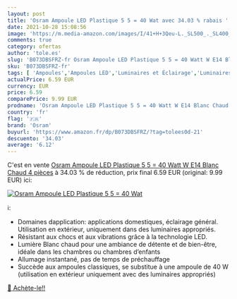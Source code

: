 ```yaml
---
layout: post
title: 'Osram Ampoule LED Plastique 5 5 = 40 Wat avec 34.03 % rabais '
date: 2021-10-28 15:08:56
image: 'https://m.media-amazon.com/images/I/41+H+3Qeu-L._SL500_._SL400_.jpg'
comments: true
category: ofertas
author: 'tole.es'
slug: 'B073DBSFRZ-fr Osram Ampoule LED Plastique 5 5 = 40 Watt W E14 Blanc...'
sku: 'B073DBSFRZ-fr'
tags: [ 'Ampoules','Ampoules LED','Luminaires et Éclairage','Luminaires et éclairage','osram', ]
actualPrice: 6.59 EUR
currency: EUR
price: 6.59
comparePrice: 9.99 EUR
prodname: 'Osram Ampoule LED Plastique 5 5 = 40 Watt W E14 Blanc Chaud  4 pièces'
country: 'fr'
flag: '🇫🇷'
brand: 'Osram'
buyurl: 'https://www.amazon.fr/dp/B073DBSFRZ/?tag=tolees0d-21'
descuento: '34.03'
average: '6.12'
---
```


C'est en vente [Osram Ampoule LED Plastique 5 5 = 40 Watt W E14 Blanc Chaud  4 pièces](https://www.amazon.fr/dp/B073DBSFRZ/?tag=tolees0d-21)  à  34.03 % de réduction, prix final  6.59 EUR (original: 9.99 EUR) ici:

[![Osram Ampoule LED Plastique 5 5 = 40 Wat](https://m.media-amazon.com/images/I/41+H+3Qeu-L._SL500_._SL400_.jpg)](https://www.amazon.fr/dp/B073DBSFRZ/?tag=tolees0d-21)

ℹ️:

- Domaines dapplication: applications domestiques, éclairage général. Utilisation en extérieur, uniquement dans des luminaires appropriés.
- Résistant aux chocs et aux vibrations grâce à la technologie LED.
- Lumière Blanc chaud pour une ambiance de détente et de bien-être, idéale dans les chambres ou chambres d’enfants
- Allumage instantané, pas de temps de préchauffage
- Succède aux ampoules classiques, se substitue à une ampoule de 40 W (utilisation en extérieur uniquement avec des luminaires appropriés)

[🛒 Achète-le!!](https://www.amazon.fr/dp/B073DBSFRZ/?tag=tolees0d-21)
